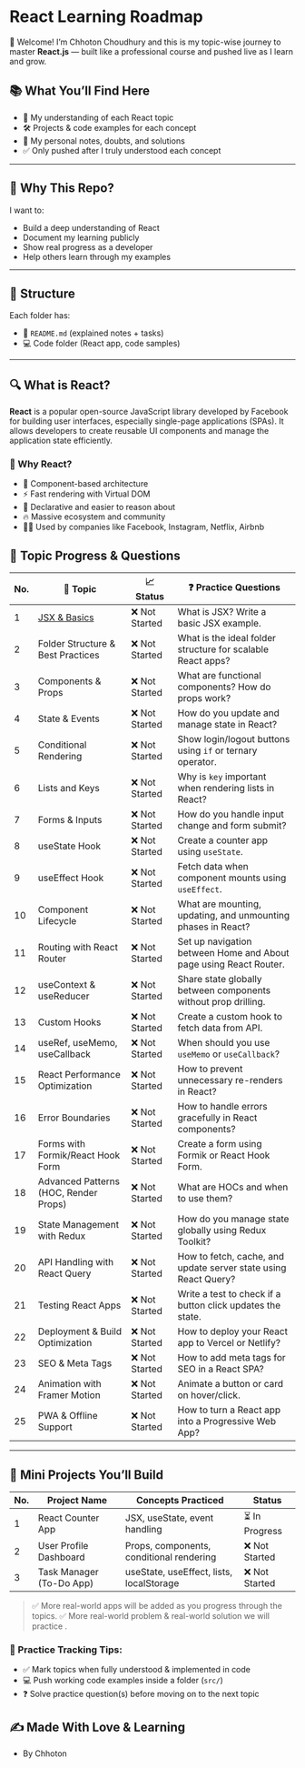 # React Learning Roadmap

👋 Welcome! I’m Chhoton Choudhury and this is my topic-wise journey to master **React.js** — built like a professional course and pushed live as I learn and grow.

## 📚 What You’ll Find Here

- 🧠 My understanding of each React topic
- 🛠️ Projects & code examples for each concept
- 💬 My personal notes, doubts, and solutions
- ✅ Only pushed after I truly understood each concept

---

## 📌 Why This Repo?

I want to:

- Build a deep understanding of React
- Document my learning publicly
- Show real progress as a developer
- Help others learn through my examples

---

## 📖 Structure

Each folder has:

- 📄 `README.md` (explained notes + tasks)
- 💻 Code folder (React app, code samples)

---

## 🔍 What is React?

**React** is a popular open-source JavaScript library developed by Facebook for building user interfaces, especially single-page applications (SPAs). It allows developers to create reusable UI components and manage the application state efficiently.

### 🌟 Why React?

- 🔄 Component-based architecture
- ⚡ Fast rendering with Virtual DOM
- 🧠 Declarative and easier to reason about
- 🔥 Massive ecosystem and community
- 👨‍💻 Used by companies like Facebook, Instagram, Netflix, Airbnb

## 🚀 Topic Progress & Questions

| No. | 📘 Topic                              | 📈 Status      | ❓ Practice Questions                                             |
| --- | ------------------------------------- | -------------- | ----------------------------------------------------------------- |
| 1   | [JSX & Basics](../1-JSX-and-Basics)   | ❌ Not Started | What is JSX? Write a basic JSX example.                           |
| 2   | Folder Structure & Best Practices     | ❌ Not Started | What is the ideal folder structure for scalable React apps?       |
| 3   | Components & Props                    | ❌ Not Started | What are functional components? How do props work?                |
| 4   | State & Events                        | ❌ Not Started | How do you update and manage state in React?                      |
| 5   | Conditional Rendering                 | ❌ Not Started | Show login/logout buttons using `if` or ternary operator.         |
| 6   | Lists and Keys                        | ❌ Not Started | Why is `key` important when rendering lists in React?             |
| 7   | Forms & Inputs                        | ❌ Not Started | How do you handle input change and form submit?                   |
| 8   | useState Hook                         | ❌ Not Started | Create a counter app using `useState`.                            |
| 9   | useEffect Hook                        | ❌ Not Started | Fetch data when component mounts using `useEffect`.               |
| 10  | Component Lifecycle                   | ❌ Not Started | What are mounting, updating, and unmounting phases in React?      |
| 11  | Routing with React Router             | ❌ Not Started | Set up navigation between Home and About page using React Router. |
| 12  | useContext & useReducer               | ❌ Not Started | Share state globally between components without prop drilling.    |
| 13  | Custom Hooks                          | ❌ Not Started | Create a custom hook to fetch data from API.                      |
| 14  | useRef, useMemo, useCallback          | ❌ Not Started | When should you use `useMemo` or `useCallback`?                   |
| 15  | React Performance Optimization        | ❌ Not Started | How to prevent unnecessary re-renders in React?                   |
| 16  | Error Boundaries                      | ❌ Not Started | How to handle errors gracefully in React components?              |
| 17  | Forms with Formik/React Hook Form     | ❌ Not Started | Create a form using Formik or React Hook Form.                    |
| 18  | Advanced Patterns (HOC, Render Props) | ❌ Not Started | What are HOCs and when to use them?                               |
| 19  | State Management with Redux           | ❌ Not Started | How do you manage state globally using Redux Toolkit?             |
| 20  | API Handling with React Query         | ❌ Not Started | How to fetch, cache, and update server state using React Query?   |
| 21  | Testing React Apps                    | ❌ Not Started | Write a test to check if a button click updates the state.        |
| 22  | Deployment & Build Optimization       | ❌ Not Started | How to deploy your React app to Vercel or Netlify?                |
| 23  | SEO & Meta Tags                       | ❌ Not Started | How to add meta tags for SEO in a React SPA?                      |
| 24  | Animation with Framer Motion          | ❌ Not Started | Animate a button or card on hover/click.                          |
| 25  | PWA & Offline Support                 | ❌ Not Started | How to turn a React app into a Progressive Web App?               |

---

## 🧪 Mini Projects You’ll Build

| No. | Project Name             | Concepts Practiced                       | Status         |
| --- | ------------------------ | ---------------------------------------- | -------------- |
| 1   | React Counter App        | JSX, useState, event handling            | ⏳ In Progress |
| 2   | User Profile Dashboard   | Props, components, conditional rendering | ❌ Not Started |
| 3   | Task Manager (To-Do App) | useState, useEffect, lists, localStorage | ❌ Not Started |

> ✅ More real-world apps will be added as you progress through the topics.
> ✅ More real-world problem & real-world solution we will practice .

### 📝 Practice Tracking Tips:

- ✅ Mark topics when fully understood & implemented in code
- 💻 Push working code examples inside a folder (`src/`)
- ❓ Solve practice question(s) before moving on to the next topic

## ✍️ Made With Love & Learning

- By Chhoton
